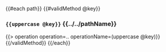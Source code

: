 {{#each path}}
{{#validMethod @key}}

### `{{uppercase @key}}` {{../../pathName}}
{{> operation operation=.. operationName=(uppercase @key)}}
{{/validMethod}}
{{/each}}
